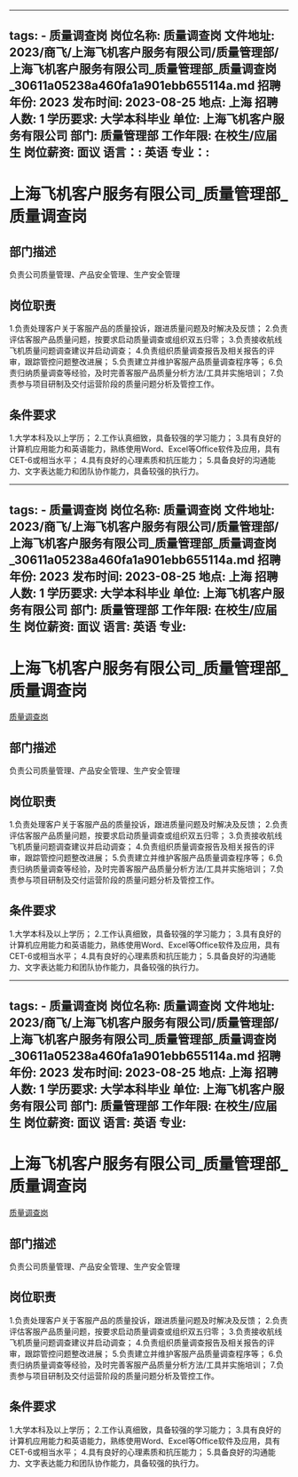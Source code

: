 
---
tags:
    - 质量调查岗
岗位名称: 质量调查岗
文件地址: 2023/商飞/上海飞机客户服务有限公司/质量管理部/上海飞机客户服务有限公司_质量管理部_质量调查岗_30611a05238a460fa1a901ebb655114a.md
招聘年份: 2023
发布时间: 2023-08-25
地点: 上海
招聘人数: 1
学历要求: 大学本科毕业
单位: 上海飞机客户服务有限公司
部门: 质量管理部
工作年限: 在校生/应届生
岗位薪资: 面议
语言：: 英语
专业：: 
---

# 上海飞机客户服务有限公司_质量管理部_质量调查岗

## 部门描述

负责公司质量管理、产品安全管理、生产安全管理

## 岗位职责

1.负责处理客户关于客服产品的质量投诉，跟进质量问题及时解决及反馈；
 2.负责评估客服产品质量问题，按要求启动质量调查或组织双五归零；
 3.负责接收航线飞机质量问题调查建议并启动调查；
 4.负责组织质量调查报告及相关报告的评审，跟踪管控问题整改进展；
 5.负责建立并维护客服产品质量调查程序等；
 6.负责归纳质量调查等经验，及时完善客服产品质量分析方法/工具并实施培训；
 7.负责参与项目研制及交付运营阶段的质量问题分析及管控工作。

 ## 条件要求

1.大学本科及以上学历；
 2.工作认真细致，具备较强的学习能力；
 3.具有良好的计算机应用能力和英语能力，熟练使用Word、Excel等Office软件及应用，具有CET-6或相当水平；
 4.具有良好的心理素质和抗压能力；
 5.具备良好的沟通能力、文字表达能力和团队协作能力，具备较强的执行力。

---
tags:
    - 质量调查岗
岗位名称: 质量调查岗
文件地址: 2023/商飞/上海飞机客户服务有限公司/质量管理部/上海飞机客户服务有限公司_质量管理部_质量调查岗_30611a05238a460fa1a901ebb655114a.md
招聘年份: 2023
发布时间: 2023-08-25
地点: 上海
招聘人数: 1
学历要求: 大学本科毕业
单位: 上海飞机客户服务有限公司
部门: 质量管理部
工作年限: 在校生/应届生
岗位薪资: 面议
语言: 英语
专业: 
---

# 上海飞机客户服务有限公司_质量管理部_质量调查岗

[质量调查岗](http://zhaopin.comac.cc/zp/ct/out/position/positionDetail?planid=30611a05238a460fa1a901ebb655114a)

## 部门描述

负责公司质量管理、产品安全管理、生产安全管理

## 岗位职责

1.负责处理客户关于客服产品的质量投诉，跟进质量问题及时解决及反馈；
 2.负责评估客服产品质量问题，按要求启动质量调查或组织双五归零；
 3.负责接收航线飞机质量问题调查建议并启动调查；
 4.负责组织质量调查报告及相关报告的评审，跟踪管控问题整改进展；
 5.负责建立并维护客服产品质量调查程序等；
 6.负责归纳质量调查等经验，及时完善客服产品质量分析方法/工具并实施培训；
 7.负责参与项目研制及交付运营阶段的质量问题分析及管控工作。

 ## 条件要求

1.大学本科及以上学历；
 2.工作认真细致，具备较强的学习能力；
 3.具有良好的计算机应用能力和英语能力，熟练使用Word、Excel等Office软件及应用，具有CET-6或相当水平；
 4.具有良好的心理素质和抗压能力；
 5.具备良好的沟通能力、文字表达能力和团队协作能力，具备较强的执行力。

---
tags:
    - 质量调查岗
岗位名称: 质量调查岗
文件地址: 2023/商飞/上海飞机客户服务有限公司/质量管理部/上海飞机客户服务有限公司_质量管理部_质量调查岗_30611a05238a460fa1a901ebb655114a.md
招聘年份: 2023
发布时间: 2023-08-25
地点: 上海
招聘人数: 1
学历要求: 大学本科毕业
单位: 上海飞机客户服务有限公司
部门: 质量管理部
工作年限: 在校生/应届生
岗位薪资: 面议
语言: 英语
专业: 
---

# 上海飞机客户服务有限公司_质量管理部_质量调查岗

[质量调查岗](http://zhaopin.comac.cc/zp/ct/out/position/positionDetail?planid=30611a05238a460fa1a901ebb655114a)


## 部门描述

负责公司质量管理、产品安全管理、生产安全管理

## 岗位职责

1.负责处理客户关于客服产品的质量投诉，跟进质量问题及时解决及反馈；
 2.负责评估客服产品质量问题，按要求启动质量调查或组织双五归零；
 3.负责接收航线飞机质量问题调查建议并启动调查；
 4.负责组织质量调查报告及相关报告的评审，跟踪管控问题整改进展；
 5.负责建立并维护客服产品质量调查程序等；
 6.负责归纳质量调查等经验，及时完善客服产品质量分析方法/工具并实施培训；
 7.负责参与项目研制及交付运营阶段的质量问题分析及管控工作。

 ## 条件要求

1.大学本科及以上学历；
 2.工作认真细致，具备较强的学习能力；
 3.具有良好的计算机应用能力和英语能力，熟练使用Word、Excel等Office软件及应用，具有CET-6或相当水平；
 4.具有良好的心理素质和抗压能力；
 5.具备良好的沟通能力、文字表达能力和团队协作能力，具备较强的执行力。
